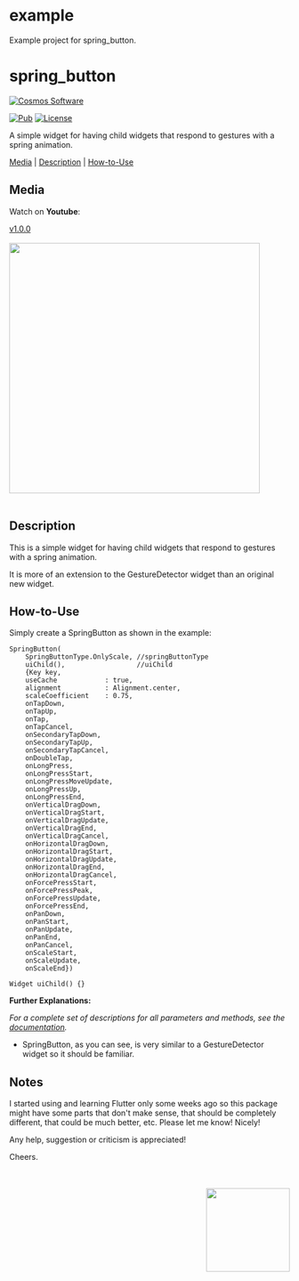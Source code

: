 # example

Example project for spring_button.


# spring_button

[comment]: <> (Badges)
<a href="https://www.cosmossoftware.coffee">
   <img alt="Cosmos Software" src="https://img.shields.io/badge/Cosmos%20Software-Love%20Code-red" />
</a>

[![Pub](https://img.shields.io/pub/v/spring_button?color=g)](https://pub.dev/packages/spring_button)
[![License](https://img.shields.io/github/license/aliyigitbireroglu/flutter-spring-button?color=blue)](https://github.com/aliyigitbireroglu/flutter-spring-button/blob/master/LICENSE)

[comment]: <> (Introduction)
A simple widget for having child widgets that respond to gestures with a spring animation.

[comment]: <> (ToC)
[Media](#media) | [Description](#description) | [How-to-Use](#howtouse)


[comment]: <> (Media)
<a name="media"></a>
## Media

Watch on **Youtube**:

[v1.0.0](https://youtu.be/MMG1sfj43E0)
<br><br>
<img src="https://www.cosmossoftware.coffee/Common/Portfolio/GIFs/FlutterSpringButton.gif" height="450" max-height="450"/>
<br><br>


[comment]: <> (Description)
<a name="description"></a>
## Description
This is a simple widget for having child widgets that respond to gestures with a spring animation.

It is more of an extension to the GestureDetector widget than an original new widget.


[comment]: <> (How-to-Use)
<a name="howtouse"></a>
## How-to-Use
Simply create a SpringButton as shown in the example:

```
SpringButton(
    SpringButtonType.OnlyScale, //springButtonType
    uiChild(),                  //uiChild
    {Key key,
    useCache            : true,
    alignment           : Alignment.center,
    scaleCoefficient    : 0.75,
    onTapDown,
    onTapUp,
    onTap,
    onTapCancel,
    onSecondaryTapDown,
    onSecondaryTapUp,
    onSecondaryTapCancel,
    onDoubleTap,
    onLongPress,
    onLongPressStart,
    onLongPressMoveUpdate,
    onLongPressUp,
    onLongPressEnd,
    onVerticalDragDown,
    onVerticalDragStart,
    onVerticalDragUpdate,
    onVerticalDragEnd,
    onVerticalDragCancel,
    onHorizontalDragDown,
    onHorizontalDragStart,
    onHorizontalDragUpdate,
    onHorizontalDragEnd,
    onHorizontalDragCancel,
    onForcePressStart,
    onForcePressPeak,
    onForcePressUpdate,
    onForcePressEnd,
    onPanDown,
    onPanStart,
    onPanUpdate,
    onPanEnd,
    onPanCancel,
    onScaleStart,
    onScaleUpdate,
    onScaleEnd})
    
Widget uiChild() {}
```

**Further Explanations:**

*For a complete set of descriptions for all parameters and methods, see the [documentation](https://pub.dev/documentation/spring_button/latest/).*

* SpringButton, as you can see, is very similar to a GestureDetector widget so it should be familiar.


[comment]: <> (Notes)
## Notes
I started using and learning Flutter only some weeks ago so this package might have some parts that don't make sense, that should be completely 
different, that could be much better, etc. Please let me know! Nicely! 

Any help, suggestion or criticism is appreciated! 

Cheers.

[comment]: <> (CosmosSoftware)
<br><br>
<img align="right" src="https://www.cosmossoftware.coffee/Common/Images/CosmosSoftwareIconTransparent.png" width="150" height="150"/>
<br><br>
